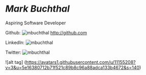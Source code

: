 # *Mark Buchthal*

Aspiring Software Developer

Github: ![mbuchthal](http://www.github.com/mbuchthal) http://github.com

LinkedIn: ![mbuchthal](http://www.linkedin.com/in/mbuchthal)

Twitter: ![mbuchthal](http://www.twitter.com/mbuchthal)

![alt tag] (https://avatars1.githubusercontent.com/u/11155208?v=3&u=5e16380712b71f521c89b8c96a88adca133b4672&s=140)



